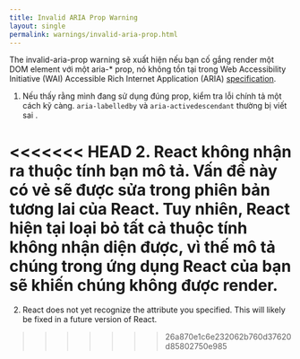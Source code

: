 ```yaml
---
title: Invalid ARIA Prop Warning
layout: single
permalink: warnings/invalid-aria-prop.html
---
```


The invalid-aria-prop warning sẽ xuất hiện nếu bạn cố gắng render một DOM element với một aria-* prop, nó không tồn tại trong Web Accessibility Initiative (WAI) Accessible Rich Internet Application (ARIA) [specification](https://www.w3.org/TR/wai-aria-1.1/#states_and_properties).

1. Nếu thấy rằng mình đang sử dụng đúng prop, kiểm tra lỗi chính tả một cách kỹ càng. `aria-labelledby` và `aria-activedescendant` thường bị viết sai .

<<<<<<< HEAD
2. React không nhận ra thuộc tính bạn mô tả. Vấn đề này có vẻ sẽ được sửa trong phiên bản tương lai của React. Tuy nhiên, React hiện tại loại bỏ tất cả thuộc tính không nhận diện được, vì thế mô tả chúng trong ứng dụng React của bạn sẽ khiến chúng không được render.
=======
2. React does not yet recognize the attribute you specified. This will likely be fixed in a future version of React.
>>>>>>> 26a870e1c6e232062b760d37620d85802750e985
